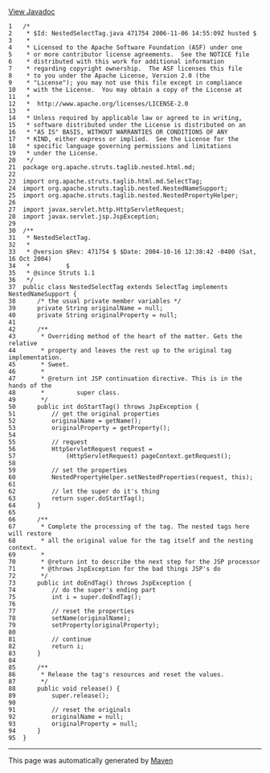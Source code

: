 [View Javadoc](../../../../../../../apidocs/org/apache/struts/taglib/nested.html.md/NestedSelectTag.html)


    1   /*
    2    * $Id: NestedSelectTag.java 471754 2006-11-06 14:55:09Z husted $
    3    *
    4    * Licensed to the Apache Software Foundation (ASF) under one
    5    * or more contributor license agreements.  See the NOTICE file
    6    * distributed with this work for additional information
    7    * regarding copyright ownership.  The ASF licenses this file
    8    * to you under the Apache License, Version 2.0 (the
    9    * "License"); you may not use this file except in compliance
    10   * with the License.  You may obtain a copy of the License at
    11   *
    12   *  http://www.apache.org/licenses/LICENSE-2.0
    13   *
    14   * Unless required by applicable law or agreed to in writing,
    15   * software distributed under the License is distributed on an
    16   * "AS IS" BASIS, WITHOUT WARRANTIES OR CONDITIONS OF ANY
    17   * KIND, either express or implied.  See the License for the
    18   * specific language governing permissions and limitations
    19   * under the License.
    20   */
    21  package org.apache.struts.taglib.nested.html.md;
    22  
    23  import org.apache.struts.taglib.html.md.SelectTag;
    24  import org.apache.struts.taglib.nested.NestedNameSupport;
    25  import org.apache.struts.taglib.nested.NestedPropertyHelper;
    26  
    27  import javax.servlet.http.HttpServletRequest;
    28  import javax.servlet.jsp.JspException;
    29  
    30  /**
    31   * NestedSelectTag.
    32   *
    33   * @version $Rev: 471754 $ $Date: 2004-10-16 12:38:42 -0400 (Sat, 16 Oct 2004)
    34   *          $
    35   * @since Struts 1.1
    36   */
    37  public class NestedSelectTag extends SelectTag implements NestedNameSupport {
    38      /* the usual private member variables */
    39      private String originalName = null;
    40      private String originalProperty = null;
    41  
    42      /**
    43       * Overriding method of the heart of the matter. Gets the relative
    44       * property and leaves the rest up to the original tag implementation.
    45       * Sweet.
    46       *
    47       * @return int JSP continuation directive. This is in the hands of the
    48       *         super class.
    49       */
    50      public int doStartTag() throws JspException {
    51          // get the original properties
    52          originalName = getName();
    53          originalProperty = getProperty();
    54  
    55          // request
    56          HttpServletRequest request =
    57              (HttpServletRequest) pageContext.getRequest();
    58  
    59          // set the properties
    60          NestedPropertyHelper.setNestedProperties(request, this);
    61  
    62          // let the super do it's thing
    63          return super.doStartTag();
    64      }
    65  
    66      /**
    67       * Complete the processing of the tag. The nested tags here will restore
    68       * all the original value for the tag itself and the nesting context.
    69       *
    70       * @return int to describe the next step for the JSP processor
    71       * @throws JspException for the bad things JSP's do
    72       */
    73      public int doEndTag() throws JspException {
    74          // do the super's ending part
    75          int i = super.doEndTag();
    76  
    77          // reset the properties
    78          setName(originalName);
    79          setProperty(originalProperty);
    80  
    81          // continue
    82          return i;
    83      }
    84  
    85      /**
    86       * Release the tag's resources and reset the values.
    87       */
    88      public void release() {
    89          super.release();
    90  
    91          // reset the originals
    92          originalName = null;
    93          originalProperty = null;
    94      }
    95  }

------------------------------------------------------------------------

This page was automatically generated by [Maven](http://maven.apache.org/)
